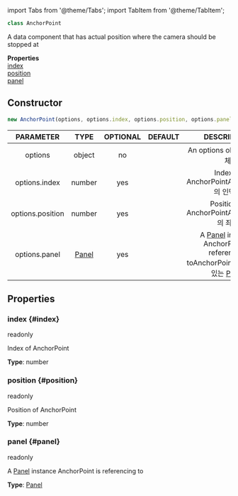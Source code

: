 import Tabs from '@theme/Tabs';
import TabItem from '@theme/TabItem';



```ts
class AnchorPoint 
```
A data component that has actual position where the camera should be stopped at

<div className="container">
    <div className="row mb-2"><div className="col col--12"><strong>Properties</strong></div></div>
    <div className="row"><div className="col col--12"><a href="#index">index</a><br/><a href="#position">position</a><br/><a href="#panel">panel</a></div></div>
  </div>

## Constructor
```ts
new AnchorPoint(options, options.index, options.position, options.panel)
```
|PARAMETER|TYPE|OPTIONAL|DEFAULT|DESCRIPTION|
|:---:|:---:|:---:|:---:|:---:|
|options|object|no||An options object<ko>옵션 객체</ko>|
|options.index|number|yes||Index of AnchorPoint<ko>AnchorPoint의 인덱스</ko>|
|options.position|number|yes||Position of AnchorPoint<ko>AnchorPoint의 좌표</ko>|
|options.panel|[Panel](Panel)|yes||A [Panel](Panel) instance AnchorPoint is referencing to<ko>AnchorPoint가 참조하고 있는 [Panel](Panel)</ko>|


## Properties

### index {#index}
<div className="bulma-tags">

<span className="bulma-tag is-warning">readonly</span>


</div>

Index of AnchorPoint

**Type**: number
















### position {#position}
<div className="bulma-tags">

<span className="bulma-tag is-warning">readonly</span>


</div>

Position of AnchorPoint

**Type**: number
















### panel {#panel}
<div className="bulma-tags">

<span className="bulma-tag is-warning">readonly</span>


</div>

A [Panel](Panel) instance AnchorPoint is referencing to

**Type**: [Panel](Panel)


















